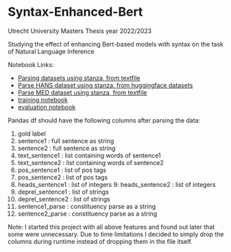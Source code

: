 # Syntax-Enhanced-Bert
Utrecht University Masters Thesis year 2022/2023

Studying the effect of enhancing Bert-based models with syntax on the task of Natural Language Inference

Notebook Links:

- <a href="https://colab.research.google.com/drive/1YLzZESUyOR1mSlqUYb1zoz4uHfMMWfCA?usp=sharing" target="_blank">Parsing datasets using stanza, from textfile</a>
- <a href="https://colab.research.google.com/drive/1ojdWbJXgqBNc2vdzo-3fDR_2XyididsR?usp=sharing" target="_blank">Parse HANS dataset using stanza, from huggingface datasets</a>
- <a href="https://colab.research.google.com/drive/1yGxFyEvTUY_ucoIZdyhfVIOdiJcgY49t?usp=sharing" target="_blank">Parse MED dataset using stanza, from textfile</a>
- <a href="https://colab.research.google.com/drive/1xPgVxDzchv7ZBsKzJ4VoAdnp23q-tkNu#scrollTo=yNak14_2ke5Y" target="_blank">training notebook</a>
- <a href="https://colab.research.google.com/drive/1920fAqJ-niy9F-w9AZeoCFfbbWxwX4D8#scrollTo=AK6wfzlM6aRD" target="_blank">evaluation notebook</a>

Pandas df should have the following columns after parsing the data:
1. gold label
2. sentence1 : full sentence as string
3. sentence2 : full sentence as string
4. text_sentence1 : list containing words of sentence1
5. text_sentence2 : list containing words of sentence2
6. pos_sentence1 : list of pos tags
7. pos_sentence2 : list of pos tags
8. heads_sentence1 : list of integers
9: heads_sentence2 : list of integers
10. deprel_sentence1 : list of strings
11. deprel_sentence2 : list of strings
12. sentence1_parse : constituency parse as a string
13. sentence2_parse : constituency parse as a string

Note: I started this project with all above features and found out later that some were unnecessary. Due to time limitations I decided to simply drop the columns during runtime instead of dropping them in the file itself.


